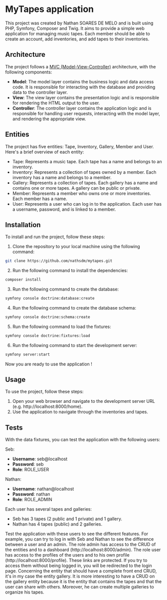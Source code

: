 # MyTapes application

This project was created by Nathan SOARES DE MELO and is built using PHP, Symfony, Composer and Twig. It aims to provide a simple web application for managing music tapes. Each member should be able to create an account, add inventories, and add tapes to their inventories.

## Architecture

The project follows a [MVC (Model-View-Controller)](https://en.wikipedia.org/wiki/Model%E2%80%93view%E2%80%93controller) architecture, with the following components:

- **Model**: The model layer contains the business logic and data access code. It is responsible for interacting with the database and providing data to the controller layer.
- **View**: The view layer contains the presentation logic and is responsible for rendering the HTML output to the user.
- **Controller**: The controller layer contains the application logic and is responsible for handling user requests, interacting with the model layer, and rendering the appropriate view.

## Entities

The project has five entities: Tape, Inventory, Gallery, Member and User. Here's a brief overview of each entity:

- Tape: Represents a music tape. Each tape has a name and belongs to an inventory.
- Inventory: Represents a collection of tapes owned by a member. Each inventory has a name and belongs to a member.
- Gallery: Represents a collection of tapes. Each gallery has a name and contains one or more tapes. A gallery can be public or private.
- Member: Represents a member who owns one or more inventories. Each member has a name.
- User: Represents a user who can log in to the application. Each user has a username, password, and is linked to a member.

## Installation

To install and run the project, follow these steps:

1. Clone the repository to your local machine using the following command:
```bash
git clone https://github.com/nathsdm/mytapes.git
```
2. Run the following command to install the dependencies:
```bash
composer install
```
3. Run the following command to create the database:
```bash
symfony console doctrine:database:create
```
4. Run the following command to create the database schema:
```bash
symfony console doctrine:schema:create
```
5. Run the following command to load the fixtures:
```bash
symfony console doctrine:fixtures:load
```
6. Run the following command to start the development server:
```bash
symfony server:start
```

Now you are ready to use the application !

## Usage

To use the project, follow these steps:

1. Open your web browser and navigate to the development server URL (e.g. http://localhost:8000/home).
2. Use the application to navigate through the inventories and tapes.

## Tests

With the data fixtures, you can test the application with the following users:

Seb:
- **Username**: seb@localhost
- **Password**: seb
- **Role**: ROLE_USER

Nathan:
- **Username**: nathan@localhost
- **Password**: nathan
- **Role**: ROLE_ADMIN

Each user has several tapes and galleries:

- Seb has 3 tapes (2 public and 1 private) and 1 gallery.
- Nathan has 4 tapes (public) and 2 galleries.

Test the application with these users to see the different features. For example, you can try to log in with Seb and Nathan to see the difference between a user and an admin. The role admin has access to the CRUD of the entities and to a dashboard (http://localhost:8000/admin). The role user has access to the profiles of the users and to his own profile (http://localhost:8000/profile). These links are protected. If you try to access them without being logged in, you will be redirected to the login page.
Concerning the entity that should have a complete front end CRUD, it's in my case the entity gallery. It is more interesting to have a CRUD on the gallery entity because it is the entity that contains the tapes and that the user can share with others. Moreover, he can create multiple galleries to organize his tapes.